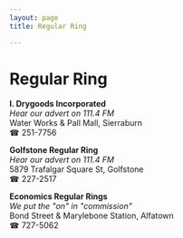 ```yaml
---
layout: page 
title: Regular Ring

---
```



# Regular Ring


 **I. Drygoods Incorporated**  
_Hear our advert on 111.4 FM_  
Water Works & Pall Mall, Sierraburn  
☎ 251-7756

**Golfstone Regular Ring**  
_Hear our advert on 111.4 FM_  
5879 Trafalgar Square St, Golfstone  
☎ 227-2517

**Economics Regular Rings**  
_We put the "on" in "commission"_  
Bond Street & Marylebone Station, Alfatown  
☎ 727-5062

